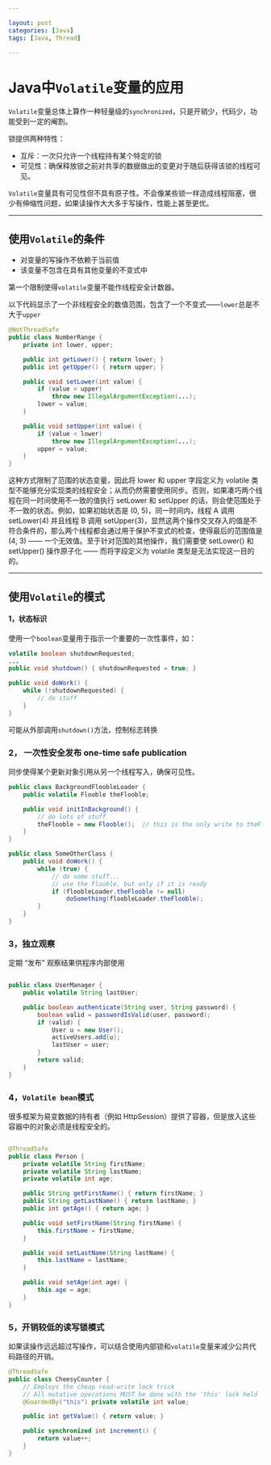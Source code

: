 ```yaml
---

layout: post
categories: [Java]
tags: [Java, Thread]

---
```


# Java中`Volatile`变量的应用

`Volatile`变量总体上算作一种轻量级的`synchronized`，只是开销少，代码少，功能受到一定的阉割。

锁提供两种特性：
- 互斥：一次只允许一个线程持有某个特定的锁
- 可见性：确保释放锁之前对共享的数据做出的变更对于随后获得该锁的线程可见。

`Volatile`变量具有可见性但不具有原子性。不会像某些锁一样造成线程阻塞，很少有伸缩性问题，如果读操作大大多于写操作，性能上甚至更优。

---

## 使用`Volatile`的条件

- 对变量的写操作不依赖于当前值
- 该变量不包含在具有其他变量的不变式中

第一个限制使得`volatile`变量不能作线程安全计数器。

以下代码显示了一个非线程安全的数值范围，包含了一个不变式——`lower`总是不大于`upper`

```java
@NotThreadSafe 
public class NumberRange {
    private int lower, upper;

    public int getLower() { return lower; }
    public int getUpper() { return upper; }

    public void setLower(int value) { 
        if (value > upper) 
            throw new IllegalArgumentException(...);
        lower = value;
    }

    public void setUpper(int value) { 
        if (value < lower) 
            throw new IllegalArgumentException(...);
        upper = value;
    }
}
```

这种方式限制了范围的状态变量，因此将 lower 和 upper 字段定义为 volatile 类型不能够充分实现类的线程安全；从而仍然需要使用同步。否则，如果凑巧两个线程在同一时间使用不一致的值执行 setLower 和 setUpper 的话，则会使范围处于不一致的状态。例如，如果初始状态是 (0, 5)，同一时间内，线程 A 调用 setLower(4) 并且线程 B 调用 setUpper(3)，显然这两个操作交叉存入的值是不符合条件的，那么两个线程都会通过用于保护不变式的检查，使得最后的范围值是 (4, 3) —— 一个无效值。至于针对范围的其他操作，我们需要使 setLower() 和 setUpper() 操作原子化 —— 而将字段定义为 volatile 类型是无法实现这一目的的。

---

## 使用`Volatile`的模式

#### 1，状态标识

使用一个`boolean`变量用于指示一个重要的一次性事件，如：

```java
volatile boolean shutdownRequested;
...
public void shutdown() { shutdownRequested = true; }

public void doWork() { 
    while (!shutdownRequested) { 
        // do stuff
    }
}
```

可能从外部调用`shutdown()`方法，控制标志转换

### 2， 一次性安全发布 one-time safe publication

同步使得某个更新对象引用从另一个线程写入，确保可见性。
```java
public class BackgroundFloobleLoader {
    public volatile Flooble theFlooble;

    public void initInBackground() {
        // do lots of stuff
        theFlooble = new Flooble();  // this is the only write to theFlooble
    }
}

public class SomeOtherClass {
    public void doWork() {
        while (true) { 
            // do some stuff...
            // use the Flooble, but only if it is ready
            if (floobleLoader.theFlooble != null) 
                doSomething(floobleLoader.theFlooble);
        }
    }
}

```

### 3，独立观察

定期 “发布” 观察结果供程序内部使用

```java

public class UserManager {
    public volatile String lastUser;

    public boolean authenticate(String user, String password) {
        boolean valid = passwordIsValid(user, password);
        if (valid) {
            User u = new User();
            activeUsers.add(u);
            lastUser = user;
        }
        return valid;
    }
}
```

### 4，`Volatile bean`模式

很多框架为易变数据的持有者（例如 HttpSession）提供了容器，但是放入这些容器中的对象必须是线程安全的。

```java

@ThreadSafe
public class Person {
    private volatile String firstName;
    private volatile String lastName;
    private volatile int age;

    public String getFirstName() { return firstName; }
    public String getLastName() { return lastName; }
    public int getAge() { return age; }

    public void setFirstName(String firstName) { 
        this.firstName = firstName;
    }

    public void setLastName(String lastName) { 
        this.lastName = lastName;
    }

    public void setAge(int age) { 
        this.age = age;
    }
}
```

### 5，开销较低的读写锁模式

如果读操作远远超过写操作，可以结合使用内部锁和`volatile`变量来减少公共代码路径的开销。

```java
@ThreadSafe
public class CheesyCounter {
    // Employs the cheap read-write lock trick
    // All mutative operations MUST be done with the 'this' lock held
    @GuardedBy("this") private volatile int value;

    public int getValue() { return value; }

    public synchronized int increment() {
        return value++;
    }
}
```